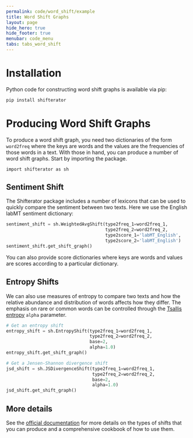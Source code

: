 ```yaml
---
permalink: code/word_shift/example
title: Word Shift Graphs
layout: page
hide_hero: true
hide_footer: true
menubar: code_menu
tabs: tabs_word_shift
---
```


# Installation

Python code for constructing word shift graphs is available via pip:

```bash
pip install shifterator
```

# Producing Word Shift Graphs

To produce a word shift graph, you need two dictionaries of the form `word2freq` where the keys are words and the values are the frequencies of those words in a text. With those in hand, you can produce a number of word shift graphs. Start by importing the package.

```
import shifterator as sh
```

## Sentiment Shift

The Shifterator package includes a number of lexicons that can be used to quickly compare the sentiment between two texts. Here we use the English labMT sentiment dictionary:

```python
sentiment_shift = sh.WeightedAvgShift(type2freq_1=word2freq_1,
                                      type2freq_2=word2freq_2,
                                      type2score_1='labMT_English',
                                      type2score_2='labMT_English')
sentiment_shift.get_shift_graph()
```

You can also provide score dictionaries where keys are words and values are scores according to a particular dictionary.

## Entropy Shifts

We can also use measures of entropy to compare two texts and how the relative abundance and distribution of words affects how they differ. The emphasis on rare or common words can be controlled through the [Tsallis entropy](https://en.wikipedia.org/wiki/Tsallis_entropy) `alpha` parameter.

```python
# Get an entropy shift
entropy_shift = sh.EntropyShift(type2freq_1=word2freq_1,
                                type2freq_2=word2freq_2,
                                base=2,
                                alpha=1.0)
entropy_shift.get_shift_graph()

# Get a Jensen-Shannon divergence shift
jsd_shift = sh.JSDivergenceShift(type2freq_1=word2freq_1,
                                 type2freq_2=word2freq_2,
                                 base=2,
                                 alpha=1.0)
jsd_shift.get_shift_graph()
```

## More details

See the [official documentation](https://shifterator.readthedocs.io/en/latest/) for more details on the types of shifts that you can produce and a comprehensive cookbook of how to use them.
